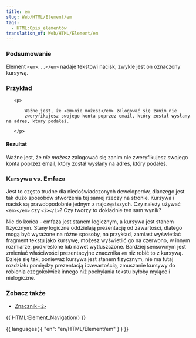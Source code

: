 ```yaml
---
title: em
slug: Web/HTML/Element/em
tags:
  - HTML:Opis_elementów
translation_of: Web/HTML/Element/em
---
```

### Podsumowanie

Element `<em>...</em>` nadaje tekstowi nacisk, zwykle jest on oznaczony kursywą.

### Przykład

       <p>

           Ważne jest, że <em>nie możesz</em> zalogować się zanim nie
           zweryfikujesz swojego konta poprzez email, który został wysłany na adres, który podałeś.

       </p>

#### Rezultat

Ważne jest, że _nie możesz_ zalogować się zanim nie zweryfikujesz swojego konta poprzez email, który został wysłany na adres, który podałeś.

### Kursywa vs. Emfaza

Jest to często trudne dla niedoświadczonych deweloperów, dlaczego jest tak dużo sposobów stworzenia tej samej rzeczy na stronie. Kursywa i nacisk są prawdopodobnie jednym z najczęstszych. Czy należy używać `<em></em>` czy `<i></i>`? Czy tworzy to dokładnie ten sam wynik?

Nie do końca - emfaza jest stanem logicznym, a kursywa jest stanem fizycznym. Stany logiczne oddzielają prezentację od zawartości, dlatego mogą być wyrażone na różne sposoby, na przykład, zamiast wyświetlać fragment tekstu jako kursywę, możesz wyświetlić go na czerwono, w innym rozmiarze, podkreślone lub nawet wytłuszczone. Bardziej sensownym jest zmieniać właściwości prezentacyjne znacznika `em` niż robić to z kursywą. Dzieje się tak, ponieważ kursywa jest stanem fizycznym, nie ma tutaj rozdziału pomiędzy prezentacją i zawartością, zmuszanie kursywy do robienia czegokolwiek innego niż pochylania tekstu byłoby mylące i nielogiczne.

### Zobacz także

- [Znacznik `<i>`](pl/HTML/Element/i)

{{ HTML:Element_Navigation() }}

{{ languages( { "en": "en/HTML/Element/em" } ) }}
